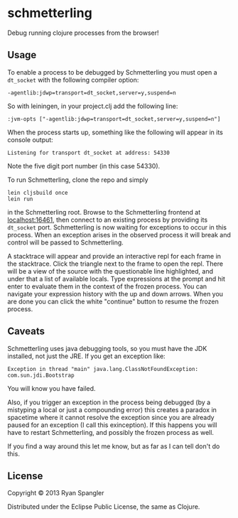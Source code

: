 # schmetterling

Debug running clojure processes from the browser!

## Usage

To enable a process to be debugged by Schmetterling you must open a `dt_socket`
with the following compiler option:

    -agentlib:jdwp=transport=dt_socket,server=y,suspend=n
    
So with leiningen, in your project.clj add the following line:

    :jvm-opts ["-agentlib:jdwp=transport=dt_socket,server=y,suspend=n"]
    
When the process starts up, something like the following will appear in its
console output:

    Listening for transport dt_socket at address: 54330
    
Note the five digit port number (in this case 54330).

To run Schmetterling, clone the repo and simply

    lein cljsbuild once
    lein run
    
in the Schmetterling root.  Browse to the Schmetterling frontend at
[localhost:16461](localhost:16461), then connect to an existing process by
providing its `dt_socket` port.  Schmetterling is now waiting for exceptions to
occur in this process.  When an exception arises in the observed process it will
break and control will be passed to Schmetterling.

A stacktrace will appear and provide an interactive repl for each frame in the
stacktrace.  Click the triangle next to the frame to open the repl.  There will
be a view of the source with the questionable line highlighted, and under that a
list of available locals.  Type expressions at the prompt and hit enter to
evaluate them in the context of the frozen process.  You can navigate your
expression history with the up and down arrows.  When you are done you can click
the white "continue" button to resume the frozen process.

## Caveats

Schmetterling uses java debugging tools, so you must have the JDK installed, not
just the JRE.  If you get an exception like:

    Exception in thread "main" java.lang.ClassNotFoundException: com.sun.jdi.Bootstrap
    
You will know you have failed.

Also, if you trigger an exception in the process being debugged (by a mistyping a local or
just a compounding error) this creates a paradox in spacetime where it cannot
resolve the exception since you are already paused for an exception (I call this
exinception).  If this happens you will have to restart Schmetterling, and
possibly the frozen process as well.  

If you find a way around this let me know, but as far as I can tell don't do this.

## License

Copyright © 2013 Ryan Spangler

Distributed under the Eclipse Public License, the same as Clojure.
